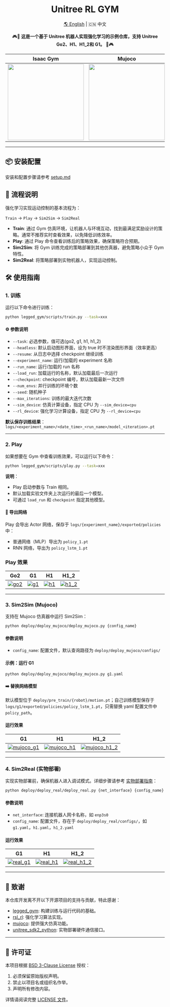 <div align="center">
  <h1 align="center">Unitree RL GYM</h1>
  <p align="center">
    <a href="README.md">🌎 English</a> | <span>🇨🇳 中文</span>
  </p>
</div>

<p align="center">
  🎮🚪 <strong>这是一个基于 Unitree 机器人实现强化学习的示例仓库，支持 Unitree Go2、H1、H1_2和 G1。</strong> 🚪🎮
</p>

<div align="center">

| <div align="center"> Isaac Gym </div> | <div align="center">  Mujoco </div> |  <div align="center"> Physical </div> |
|--- | --- | --- |
| [<img src="https://oss-global-cdn.unitree.com/static/32f06dc9dfe4452dac300dda45e86b34.GIF" width="240px">](https://oss-global-cdn.unitree.com/static/5bbc5ab1d551407080ca9d58d7bec1c8.mp4) | [<img src="https://oss-global-cdn.unitree.com/static/244cd5c4f823495fbfb67ef08f56aa33.GIF" width="240px">](https://oss-global-cdn.unitree.com/static/5aa48535ffd641e2932c0ba45c8e7854.mp4) | [<img src="https://oss-global-cdn.unitree.com/static/78c61459d3ab41448cfdb31f6a537e8b.GIF" width="240px">](https://oss-global-cdn.unitree.com/static/0818dcf7a6874b92997354d628adcacd.mp4) |

</div>

---

## 📦 安装配置

安装和配置步骤请参考 [setup.md](/doc/setup_zh.md)

## 🔁 流程说明

强化学习实现运动控制的基本流程为：

`Train` → `Play` → `Sim2Sim` → `Sim2Real`

- **Train**: 通过 Gym 仿真环境，让机器人与环境互动，找到最满足奖励设计的策略。通常不推荐实时查看效果，以免降低训练效率。
- **Play**: 通过 Play 命令查看训练后的策略效果，确保策略符合预期。
- **Sim2Sim**: 将 Gym 训练完成的策略部署到其他仿真器，避免策略小众于 Gym 特性。
- **Sim2Real**: 将策略部署到实物机器人，实现运动控制。

## 🛠️ 使用指南

### 1. 训练

运行以下命令进行训练：

```bash
python legged_gym/scripts/train.py --task=xxx
```

#### ⚙️  参数说明
- `--task`: 必选参数，值可选(go2, g1, h1, h1_2)
- `--headless`: 默认启动图形界面，设为 true 时不渲染图形界面（效率更高）
- `--resume`: 从日志中选择 checkpoint 继续训练
- `--experiment_name`: 运行/加载的 experiment 名称
- `--run_name`: 运行/加载的 run 名称
- `--load_run`: 加载运行的名称，默认加载最后一次运行
- `--checkpoint`: checkpoint 编号，默认加载最新一次文件
- `--num_envs`: 并行训练的环境个数
- `--seed`: 随机种子
- `--max_iterations`: 训练的最大迭代次数
- `--sim_device`: 仿真计算设备，指定 CPU 为 `--sim_device=cpu`
- `--rl_device`: 强化学习计算设备，指定 CPU 为 `--rl_device=cpu`

**默认保存训练结果**：`logs/<experiment_name>/<date_time>_<run_name>/model_<iteration>.pt`

---

### 2. Play

如果想要在 Gym 中查看训练效果，可以运行以下命令：

```bash
python legged_gym/scripts/play.py --task=xxx
```

**说明**：

- Play 启动参数与 Train 相同。
- 默认加载实验文件夹上次运行的最后一个模型。
- 可通过 `load_run` 和 `checkpoint` 指定其他模型。

#### 💾 导出网络

Play 会导出 Actor 网络，保存于 `logs/{experiment_name}/exported/policies` 中：
- 普通网络（MLP）导出为 `policy_1.pt`
- RNN 网络，导出为 `policy_lstm_1.pt`
  
### Play 效果

| Go2 | G1 | H1 | H1_2 |
|--- | --- | --- | --- |
| [![go2](https://oss-global-cdn.unitree.com/static/ba006789e0af4fe3867255f507032cd7.GIF)](https://oss-global-cdn.unitree.com/static/d2e8da875473457c8d5d69c3de58b24d.mp4) | [![g1](https://oss-global-cdn.unitree.com/static/32f06dc9dfe4452dac300dda45e86b34.GIF)](https://oss-global-cdn.unitree.com/static/5bbc5ab1d551407080ca9d58d7bec1c8.mp4) | [![h1](https://oss-global-cdn.unitree.com/static/fa04e73966934efa9838e9c389f48fa2.GIF)](https://oss-global-cdn.unitree.com/static/522128f4640c4f348296d2761a33bf98.mp4) |[![h1_2](https://oss-global-cdn.unitree.com/static/83ed59ca0dab4a51906aff1f93428650.GIF)](https://oss-global-cdn.unitree.com/static/15fa46984f2343cb83342fd39f5ab7b2.mp4)|

---

### 3. Sim2Sim (Mujoco)

支持在 Mujoco 仿真器中运行 Sim2Sim：

```bash
python deploy/deploy_mujoco/deploy_mujoco.py {config_name}
```

#### 参数说明
- `config_name`: 配置文件，默认查询路径为 `deploy/deploy_mujoco/configs/`

#### 示例：运行 G1

```bash
python deploy/deploy_mujoco/deploy_mujoco.py g1.yaml
```

#### ➡️  替换网络模型

默认模型位于 `deploy/pre_train/{robot}/motion.pt`；自己训练模型保存于`logs/g1/exported/policies/policy_lstm_1.pt`，只需替换 yaml 配置文件中 `policy_path`。

#### 运行效果

| G1 | H1 | H1_2 |
|--- | --- | --- |
| [![mujoco_g1](https://oss-global-cdn.unitree.com/static/244cd5c4f823495fbfb67ef08f56aa33.GIF)](https://oss-global-cdn.unitree.com/static/5aa48535ffd641e2932c0ba45c8e7854.mp4)  |  [![mujoco_h1](https://oss-global-cdn.unitree.com/static/7ab4e8392e794e01b975efa205ef491e.GIF)](https://oss-global-cdn.unitree.com/static/8934052becd84d08bc8c18c95849cf32.mp4)  |  [![mujoco_h1_2](https://oss-global-cdn.unitree.com/static/2905e2fe9b3340159d749d5e0bc95cc4.GIF)](https://oss-global-cdn.unitree.com/static/ee7ee85bd6d249989a905c55c7a9d305.mp4) |


---

### 4. Sim2Real (实物部署)

实现实物部署前，确保机器人进入调试模式。详细步骤请参考 [实物部署指南](deploy/deploy_real/README.zh.md)：

```bash
python deploy/deploy_real/deploy_real.py {net_interface} {config_name}
```

#### 参数说明
- `net_interface`: 连接机器人网卡名称，如 `enp3s0`
- `config_name`: 配置文件，存在于 `deploy/deploy_real/configs/`，如 `g1.yaml`，`h1.yaml`，`h1_2.yaml`

#### 运行效果

| G1 | H1 | H1_2 |
|--- | --- | --- |
| [![real_g1](https://oss-global-cdn.unitree.com/static/78c61459d3ab41448cfdb31f6a537e8b.GIF)](https://oss-global-cdn.unitree.com/static/0818dcf7a6874b92997354d628adcacd.mp4) | [![real_h1](https://oss-global-cdn.unitree.com/static/fa07b2fd2ad64bb08e6b624d39336245.GIF)](https://oss-global-cdn.unitree.com/static/ea0084038d384e3eaa73b961f33e6210.mp4) | [![real_h1_2](https://oss-global-cdn.unitree.com/static/a88915e3523546128a79520aa3e20979.GIF)](https://oss-global-cdn.unitree.com/static/12d041a7906e489fae79d55b091a63dd.mp4) |

---

## 🎉  致谢

本仓库开发离不开以下开源项目的支持与贡献，特此感谢：

- [legged\_gym](https://github.com/leggedrobotics/legged_gym): 构建训练与运行代码的基础。
- [rsl\_rl](https://github.com/leggedrobotics/rsl_rl.git): 强化学习算法实现。
- [mujoco](https://github.com/google-deepmind/mujoco.git): 提供强大仿真功能。
- [unitree\_sdk2\_python](https://github.com/unitreerobotics/unitree_sdk2_python.git): 实物部署硬件通信接口。


---

## 🔖  许可证

本项目根据 [BSD 3-Clause License](./LICENSE) 授权：
1. 必须保留原始版权声明。
2. 禁止以项目名或组织名作举。
3. 声明所有修改内容。

详情请阅读完整 [LICENSE 文件](./LICENSE)。

